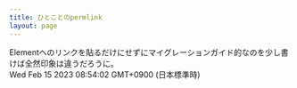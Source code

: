 ```yaml
---
title: ひとことのpermlink
layout: page
---
```

<div class="box" dt="1676418842663">
  Elementへのリンクを貼るだけにせずにマイグレーションガイド的なのを少し書けば全然印象は違うだろうに。
  <div class="content is-small">Wed Feb 15 2023 08:54:02 GMT+0900 (日本標準時)</div>
</div>